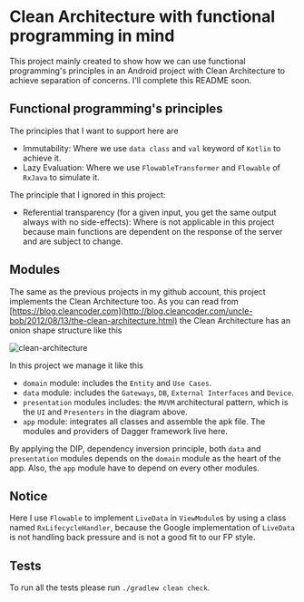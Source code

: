 Clean Architecture with functional programming in mind
===

This project mainly created to show how we can use functional programming's principles in an Android project with Clean 
Architecture to achieve separation of concerns. I'll complete this README soon.

Functional programming's principles
---
The principles that I want to support here are
- Immutability:
  Where we use `data class` and `val` keyword of `Kotlin` to achieve it.
- Lazy Evaluation:
  Where we use `FlowableTransformer` and `Flowable` of `RxJava` to simulate it.

The principle that I ignored in this project:
- Referential transparency (for a given input, you get the same output always with no side-effects):
  Where is not applicable in this project because main functions are dependent on the response of the server
  and are subject to change.

Modules
---
The same as the previous projects in my github account, this project implements the Clean Architecture too. As you can
read from [https://blog.cleancoder.com](http://blog.cleancoder.com/uncle-bob/2012/08/13/the-clean-architecture.html)
the Clean Architecture has an onion shape structure like this

![clean-architecture](https://blog.cleancoder.com/uncle-bob/images/2012-08-13-the-clean-architecture/CleanArchitecture.jpg)

In this project we manage it like this

- `domain` module: includes the `Entity` and `Use Cases`.
- `data` module: includes the `Gateways`, `DB`, `External Interfaces` and `Device`.
- `presentation` modules includes: the `MVVM` architectural pattern, which is the `UI` and `Presenters` in the diagram above.
- `app` module: integrates all classes and assemble the apk file. The modules and providers of Dagger framework live here.

By applying the DIP, dependency inversion principle, both `data` and `presentation` modules depends on the `domain`
module as the heart of the app. Also, the `app` module have to depend on every other modules.

Notice
---
Here I use `Flowable` to implement `LiveData` in `ViewModule`s by using a class named `RxLifecycleHandler`, because the
Google implementation of `LiveData` is not handling back pressure and is not a good fit to our FP style.

Tests
---
To run all the tests please run `./gradlew clean check`.